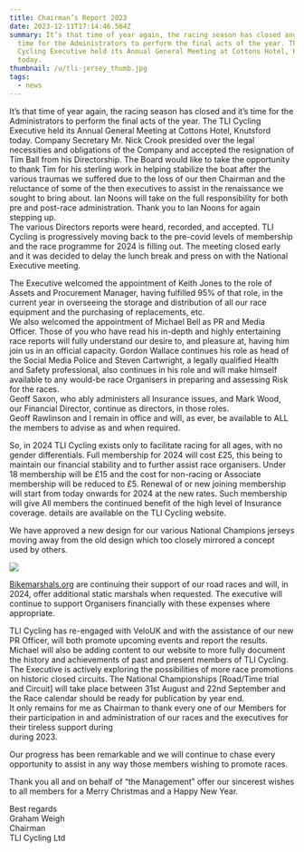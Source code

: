 ```yaml
---
title: Chairman’s Report 2023
date: 2023-12-11T17:14:46.564Z
summary: It’s that time of year again, the racing season has closed and it’s
  time for the Administrators to perform the final acts of the year. The TLI
  Cycling Executive held its Annual General Meeting at Cottons Hotel, Knutsford
  today.
thumbnail: /u/tli-jersey_thumb.jpg
tags:
  - news
---
```

It’s that time of year again, the racing season has closed and it’s time for the Administrators to perform the final acts of the year. The TLI Cycling Executive held its Annual General Meeting at Cottons Hotel, Knutsford today. Company Secretary Mr. Nick Crook presided over the legal necessities and obligations of the Company and accepted the resignation of Tim Ball from his Directorship. The Board would like to take the opportunity to thank Tim for his sterling work in helping stabilize the boat after the various traumas we suffered due to the loss of our then Chairman and the reluctance of some of the then executives to assist in the renaissance we sought to bring about. Ian Noons will take on the full responsibility for both pre and post-race administration. Thank you to Ian Noons for again stepping up.\
The various Directors reports were heard, recorded, and accepted. TLI Cycling is progressively moving back to the pre-covid levels of membership and the race programme for 2024 is filling out. The meeting closed early and it was decided to delay the lunch break and press on with the National Executive meeting.

The Executive welcomed the appointment of Keith Jones to the role of Assets and Procurement Manager, having fulfilled 95% of that role, in the current year in overseeing the storage and distribution of all our race equipment and the purchasing of replacements, etc.\
We also welcomed the appointment of Michael Bell as PR and Media Officer. Those of you who have read his in-depth and highly entertaining race reports will fully understand our desire to, and pleasure at, having him join us in an official capacity. Gordon Wallace continues his role as head of the Social Media Police and Steven Cartwright, a legally qualified Health and Safety professional, also continues in his role and will make himself available to any would-be race Organisers in preparing and assessing Risk for the races.\
Geoff Saxon, who ably administers all Insurance issues, and Mark Wood, our Financial Director, continue as directors, in those roles.\
Geoff Rawlinson and I remain in office and will, as ever, be available to ALL the members to advise as and when required.

So, in 2024 TLI Cycling exists only to facilitate racing for all ages, with no gender differentials. Full membership for 2024 will cost £25, this being to maintain our financial stability and to further assist race organisers. Under 18 membership will be £15 and the cost for non-racing or Associate membership will be reduced to £5. Renewal of or new joining membership will start from today onwards for 2024 at the new rates. Such membership will give All members the continued benefit of the high level of Insurance coverage. details are available on the TLI Cycling website.

We have approved a new design for our various National Champions jerseys moving away from the old design which too closely mirrored a concept used by others.[](http://bikemarshals.org.uk)

![](/u/tli-jersey.png)

[](http://bikemarshals.org.uk)[Bikemarshals.org](http://Bikemarshals.org/?fbclid=IwAR1Fx4gEB4_4MRuF9Jx5U7P_GEVJkjDEItqqnNdAF3nC6W6c--5diU1K8qs) are continuing their support of our road races and will, in 2024, offer additional static marshals when requested. The executive will continue to support Organisers financially with these expenses where appropriate.

TLI Cycling has re-engaged with VeloUK and with the assistance of our new PR Officer, will both promote upcoming events and report the results. Michael will also be adding content to our website to more fully document the history and achievements of past and present members of TLI Cycling.\
The Executive is actively exploring the possibilities of more race promotions on historic closed circuits. The National Championships \[Road/Time trial and Circuit] will take place between 31st August and 22nd September and the Race calendar should be ready for publication by year end.\
It only remains for me as Chairman to thank every one of our Members for their participation in and administration of our races and the executives for their tireless support during\
during 2023.

Our progress has been remarkable and we will continue to chase every opportunity to assist in any way those members wishing to promote races.

Thank you all and on behalf of “the Management” offer our sincerest wishes to all members for a Merry Christmas and a Happy New Year.

Best regards\
Graham Weigh\
Chairman\
TLI Cycling Ltd